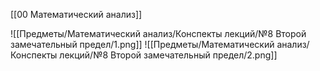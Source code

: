 [[00 Математический анализ]]

![[Предметы/Математический анализ/Конспекты лекций/№8 Второй замечательный предел/1.png]]
![[Предметы/Математический анализ/Конспекты лекций/№8 Второй замечательный предел/2.png]]